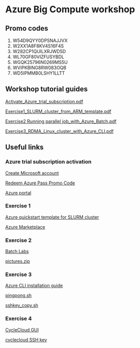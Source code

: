 # Azure Big Compute workshop

## Promo codes
1. W54D9QYY0DPSNAJJVX
2. W2XX1A8F8KV4S16F4S
3. W282CP1QUILXRJWD5D
4. WL70GF80VIZFUSYBDL
5. WGQK25796N0269MS5U
6. WVIPKBING8RW083OQB
7. WD5IPMMB0LSHY1LLTT

## Workshop tutorial guides
[Activate_Azure_trial_subscription.pdf](https://github.com/tojozefi/imgwlab/blob/master/resources/Activate_Azure_trial_subscription.pdf)

[Exercise1_SLURM_cluster_from_ARM_template.pdf](https://github.com/tojozefi/imgwlab/blob/master/resources/Exercise1_SLURM_cluster_from_ARM_template.pdf)

[Exercise2 Running parallel job_with_Azure_Batch.pdf](https://github.com/tojozefi/imgwlab/blob/master/resources/Exercise2_Running_parallel_job_with_Azure_Batch.pdf)

[Exercise3_RDMA_Linux_cluster_with_Azure_CLI.pdf](https://github.com/tojozefi/imgwlab/blob/master/resources/Exercise3_RDMA_Linux_cluster_with_Azure_CLI.pdf)

## Useful links
### Azure trial subscription activation
[Create Microsoft account](http://account.microsoft.com)

[Redeem Azure Pass Promo Code](http://www.microsoftazurepass.com)

[Azure portal](https://portal.azure.com)

### Exercise 1
[Azure quickstart template for SLURM cluster](https://github.com/Azure/azure-quickstart-templates/tree/master/slurm)

[Azure Marketplace](https://azure.microsoft.com/en-us/marketplace/)

### Exercise 2
[Batch Labs](https://github.com/Azure/BatchLabs/blob/master/Readme.md)

[pictures.zip](https://github.com/tojozefi/imgwlab/blob/master/resources/pictures.zip)

### Exercise 3
[Azure CLI installation guide](https://docs.microsoft.com/en-us/cli/azure/install-azure-cli-apt?view=azure-cli-latest)

[pingpong.sh](https://github.com/tojozefi/imgwlab/blob/master/resources/pingpong.sh)

[sshkey_copy.sh](https://github.com/tojozefi/imgwlab/blob/master/resources/sshkey_copy.sh)

### Exercise 4
[CycleCloud GUI](https://cycleserverzlyprb.westeurope.cloudapp.azure.com)

[cyclecloud SSH key](https://github.com/tojozefi/imgwlab/blob/master/resources/cyclecloud.pem)

